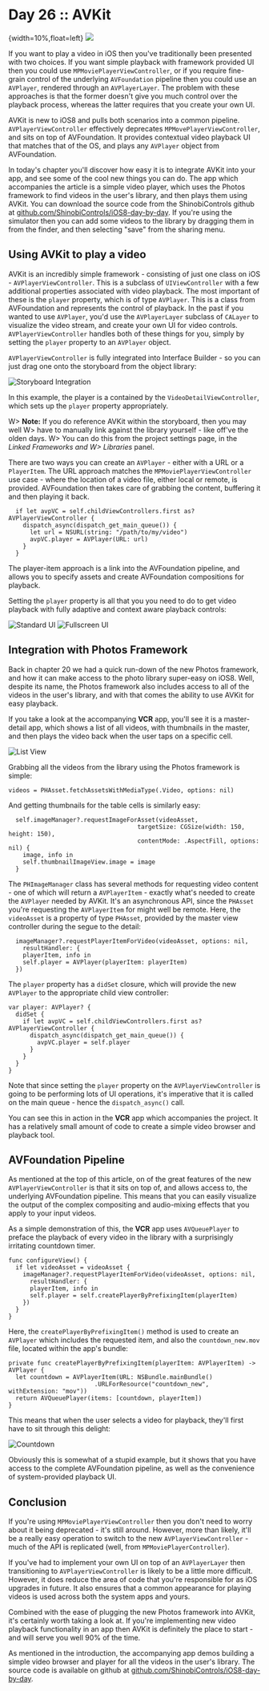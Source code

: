 # Day 26 :: AVKit

{width=10%,float=left}
![](images/26/thumbnail.png)

If you want to play a video in iOS then you've traditionally been presented with
two choices. If you want simple playback with framework provided UI then you
could use `MPMoviePlayerViewController`, or if you require fine-grain control of
the underlying `AVFoundation` pipeline then you could use an `AVPlayer`,
rendered through an `AVPlayerLayer`. The problem with these approaches is that
the former doesn't give you much control over the playback process, whereas the
latter requires that you create your own UI.

AVKit is new to iOS8 and pulls both scenarios into a common pipeline.
`AVPlayerViewController` effectively deprecates `MPMovePlayerViewController`,
and sits on top of AVFoundation. It provides contextual video playback UI that
matches that of the OS, and plays any `AVPlayer` object from AVFoundation.

In today's chapter you'll discover how easy it is to integrate AVKit into your app,
and see some of the cool new things you can do. The app which accompanies the
article is a simple video player, which uses the Photos framework to find videos
in the user's library, and then plays them using AVKit. You can download the
source code from the ShinobiControls github at
[github.com/ShinobiControls/iOS8-day-by-day](https://github.com/ShinobiControls/iOS8-day-by-day).
If you're using the simulator then you can add some videos to the library by
dragging them in from the finder, and then selecting "save" from the sharing
menu.

## Using AVKit to play a video

AVKit is an incredibly simple framework - consisting of just one class on iOS - 
`AVPlayerViewController`. This is a subclass of `UIViewController` with a few
additional properties associated with video playback. The most important of
these is the `player` property, which is of type `AVPlayer`. This is a class
from AVFoundation and represents the control of playback. In the past if you
wanted to use `AVPlayer`, you'd use the `AVPlayerLayer` subclass of `CALayer` to
visualize the video stream, and create your own UI for video controls.
`AVPlayerViewController` handles both of these things for you, simply by setting
the `player` property to an `AVPlayer` object.

`AVPlayerViewController` is fully integrated into Interface Builder - so you can
just drag one onto the storyboard from the object library:

![Storyboard Integration](images/26/storyboard.png)

In this example, the player is a contained by the `VideoDetailViewController`,
which sets up the `player` property appropriately.

W> __Note:__ If you do reference AVKit within the storyboard, then you may well
W> have to manually link against the library yourself - like off've the olden days.
W> You can do this from the project settings page, in the _Linked Frameworks and
W> Libraries_ panel.

There are two ways you can create an `AVPlayer` - either with a URL or a
`PlayerItem`. The URL approach matches the `MPMoviePlayerViewController` use
case - where the location of a video file, either local or remote, is provided.
AVFoundation then takes care of grabbing the content, buffering it and then
playing it back.

      if let avpVC = self.childViewControllers.first as? AVPlayerViewController {
        dispatch_async(dispatch_get_main_queue()) {
          let url = NSURL(string: "/path/to/my/video")
          avpVC.player = AVPlayer(URL: url)
        }
      }

The player-item approach is a link into the AVFoundation pipeline, and allows
you to specify assets and create AVFoundation compositions for playback.

Setting the `player` property is all that you you need to do to get video
playback with fully adaptive and context aware playback controls:

![Standard UI](images/26/standard_ui.png)
![Fullscreen UI](images/26/fullscreen_ui.png)


## Integration with Photos Framework

Back in chapter 20
we had a quick run-down of the new Photos framework, and how it can make access
to the photo library super-easy on iOS8. Well, despite its name, the Photos
framework also includes access to all of the videos in the user's library, and
with that comes the ability to use AVKit for easy playback.

If you take a look at the accompanying __VCR__ app, you'll see it is a master-
detail app, which shows a list of all videos, with thumbnails in the master, and
then plays the video back when the user taps on a specific cell.

![List View](images/26/list_view.png)

Grabbing all the videos from the library using the Photos framework is simple:

    videos = PHAsset.fetchAssetsWithMediaType(.Video, options: nil)

And getting thumbnails for the table cells is similarly easy:

      self.imageManager?.requestImageForAsset(videoAsset,
                                        targetSize: CGSize(width: 150, height: 150),
                                        contentMode: .AspectFill, options: nil) {
        image, info in
        self.thumbnailImageView.image = image
      }

The `PHImageManager` class has several methods for requesting video content -
one of which will return a `AVPlayerItem` - exactly what's needed to create the
`AVPlayer` needed by AVKit. It's an asynchronous API, since the `PHAsset` you're
requesting the `AVPlayerItem` for might well be remote. Here, the `videoAsset`
is a property of type `PHAsset`, provided by the master view controller during
the segue to the detail:

      imageManager?.requestPlayerItemForVideo(videoAsset, options: nil,
        resultHandler: {
        playerItem, info in
        self.player = AVPlayer(playerItem: playerItem)
      })

The `player` property has a `didSet` closure, which will provide the new 
`AVPlayer` to the appropriate child view controller:

    var player: AVPlayer? {
      didSet {
        if let avpVC = self.childViewControllers.first as? AVPlayerViewController {
          dispatch_async(dispatch_get_main_queue()) {
            avpVC.player = self.player
          }
        }
      }
    }

Note that since setting the `player` property on the `AVPlayerViewController` is
going to be performing lots of UI operations, it's imperative that it is called
on the main queue - hence the `dispatch_async()` call.

You can see this in action in the __VCR__ app which accompanies the project. It
has a relatively small amount of code to create a simple video browser and
playback tool.

## AVFoundation Pipeline

As mentioned at the top of this article, on of the great features of the new
`AVPlayerViewController` is that it sits on top of, and allows access to, the
underlying AVFoundation pipeline. This means that you can easily visualize the
output of the complex compositing and audio-mixing effects that you apply to
your input videos.

As a simple demonstration of this, the __VCR__ app uses `AVQueuePlayer` to
preface the playback of every video in the library with a surprisingly
irritating countdown timer.

    func configureView() {
      if let videoAsset = videoAsset {
        imageManager?.requestPlayerItemForVideo(videoAsset, options: nil,
          resultHandler: {
          playerItem, info in
          self.player = self.createPlayerByPrefixingItem(playerItem)
        })
      }
    } 

Here, the `createPlayerByPrefixingItem()` method is used to create an `AVPlayer`
which includes the requested item, and also the `countdown_new.mov` file, located
within the app's bundle:

    private func createPlayerByPrefixingItem(playerItem: AVPlayerItem) -> AVPlayer {
      let countdown = AVPlayerItem(URL: NSBundle.mainBundle()
                            .URLForResource("countdown_new", withExtension: "mov"))
      return AVQueuePlayer(items: [countdown, playerItem])
    }

This means that when the user selects a video for playback, they'll first have
to sit through this delight:

![Countdown](images/26/countdown.png)

Obviously this is somewhat of a stupid example, but it shows that you have
access to the complete AVFoundation pipeline, as well as the convenience of
system-provided playback UI.

## Conclusion

If you're using `MPMoviePlayerViewController` then you don't need to worry about
it being deprecated - it's still around. However, more than likely, it'll be a
really easy operation to switch to the new `AVPlayerViewController` - much of
the API is replicated (well, from `MPMoviePlayerController`). 

If you've had to implement your own UI on top of an `AVPlayerLayer` then
transitioning to `AVPlayerViewController` is likely to be a little more
difficult. However, it does reduce the area of code that you're responsible for
as iOS upgrades in future. It also ensures that a common appearance for playing
videos is used across both the system apps and yours.

Combined with the ease of plugging the new Photos framework into AVKit, it's
certainly worth taking a look at. If you're implementing new video playback
functionality in an app then AVKit is definitely the place to start - and will
serve you well 90% of the time.

As mentioned in the introduction, the accompanying app demos building a simple
video browser and player for all the videos in the user's library. The source
code is available on github at
[github.com/ShinobiControls/iOS8-day-by-day](https://github.com/ShinobiControls/iOS8-day-by-day).
